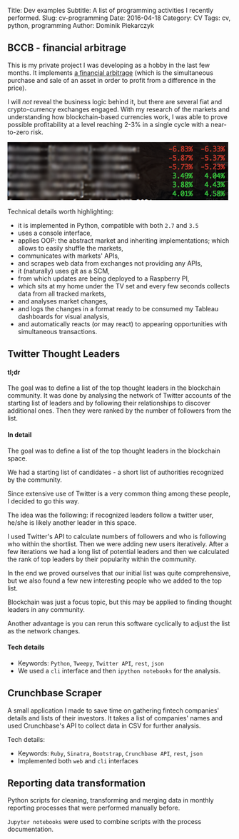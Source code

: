 Title: Dev examples
Subtitle: A list of programming activities I recently performed.
Slug: cv-programming
Date: 2016-04-18
Category: CV
Tags: cv, python, programming
Author: Dominik Piekarczyk

BCCB - financial arbitrage
-------------------------

This is my private project I was developing as a hobby in the last few months. It implements
[a financial arbitrage](https://en.wikipedia.org/wiki/Arbitrage) (which is the simultaneous purchase and sale of an
asset in order to profit from a difference in the price).

I will *not* reveal the business logic behind it, but there are several fiat and crypto-currency exchanges engaged.
With my research of the markets and understanding how blockchain-based currencies work, I was able to prove possible
profitability at a level reaching 2-3% in a single cycle with a near-to-zero risk.

![BCCB](images/bccb-part.png)

Technical details worth highlighting:

* it is implemented in Python, compatible with both `2.7` and `3.5`
* uses a console interface,
* applies OOP: the abstract market and inheriting implementations; which allows to easily shuffle the markets,
* communicates with markets' APIs,
* and scrapes web data from exchanges not providing any APIs,
* it (naturally) uses git as a SCM,
* from which updates are being deployed to a Raspberry PI,
* which sits at my home under the TV set and every few seconds collects data from all tracked markets,
* and analyses market changes,
* and logs the changes in a format ready to be consumed my Tableau dashboards for visual analysis,
* and automatically reacts (or may react) to appearing opportunities with simultaneous transactions.


Twitter Thought Leaders
-----------------------

#### tl;dr

The goal was to define a list of the top thought leaders in the blockchain community.
It was done by analysing the network of Twitter accounts of the starting list of leaders
and by following their relationships to discover additional ones. Then they were ranked by
the number of followers from the list.

#### In detail

The goal was to define a list of the top thought leaders in the blockchain space.

We had a starting list of candidates - a short list of authorities recognized by the community.

Since extensive use of Twitter is a very common thing among these people, I decided to go this way.

The idea was the following: if recognized leaders follow a twitter user, he/she is likely another leader in this space.

I used Twitter's API to calculate numbers of followers and who is following who within the shortlist.
Then we were adding new users iteratively.
After a few iterations we had a long list of potential leaders
and then we calculated the rank of top leaders by their popularity within the community.

In the end we proved ourselves that our initial list was quite comprehensive,
but we also found a few new interesting people who we added to the top list.

Blockchain was just a focus topic, but this may be applied to finding thought leaders in any community.

Another advantage is you can rerun this software cyclically to adjust the list as the network changes.


#### Tech details

* Keywords: `Python`, `Tweepy`, `Twitter API`, `rest`, `json`
* We used a `cli` interface and then `ipython notebooks` for the analysis.


Crunchbase Scraper
------------------

A small application I made to save time on gathering fintech companies' details and lists of their investors.
It takes a list of companies' names and used Crunchbase's API to collect data in CSV for further analysis.

Tech details:

* Keywords: `Ruby`, `Sinatra`, `Bootstrap`, `Crunchbase API`, `rest`, `json`
* Implemented both `web` and `cli` interfaces


Reporting data transformation
-----------------------------

Python scripts for cleaning, transforming and merging data in monthly reporting processes that were performed manually before.

`Jupyter notebooks` were used to combine scripts with the process documentation.
